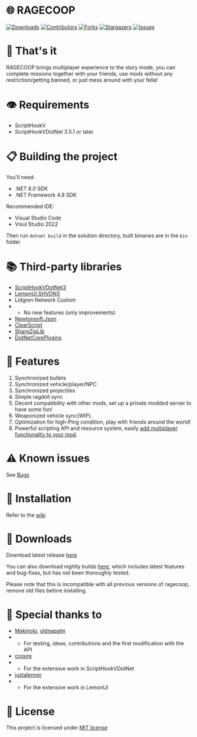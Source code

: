 

# 🌐 RAGECOOP

[![Downloads][downloads-shield]][downloads-url]
[![Contributors][contributors-shield]][contributors-url]
[![Forks][forks-shield]][forks-url]
[![Stargazers][stars-shield]][stars-url]
[![Issues][issues-shield]][issues-url]


# 🧠 That's it

RAGECOOP brings multiplayer experience to the story mode, you can complete missions together with your friends, use mods without any restriction/getting banned, or just mess around with your fella!

# 👁 Requirements
- ScriptHookV
- ScriptHookVDotNet 3.5.1 or later

# 📋 Building the project

You'll need:
- .NET 6.0 SDK
- .NET Framework 4.8 SDK

Recommended IDE:
- Visual Studio Code
- Visul Studio 2022

Then run `dotnet build` in the solution directory, built binaries are in the `bin` folder

# 📚 Third-party libraries
- [ScriptHookVDotNet3](https://github.com/crosire/scripthookvdotnet)
- [LemonUI.SHVDN3](https://github.com/justalemon/LemonUI)
- Lidgren Network Custom
- - No new features (only improvements)
- [Newtonsoft.Json](https://github.com/JamesNK/Newtonsoft.Json)
- [ClearScript](https://github.com/microsoft/ClearScript)
- [SharpZipLib](https://github.com/icsharpcode/SharpZipLib)
- [DotNetCorePlugins](https://github.com/natemcmaster/DotNetCorePlugins)

# 👋 Features

1. Synchronized bullets
2. Synchronized vehicle/player/NPC
3. Synchronized projectiles
4. Simple ragdoll sync
5. Decent compatibility with other mods, set up a private modded server to have some fun!
6. Weaponized vehicle sync(WIP).
7. Optimization for high-Ping condition, play with friends around the world!
8. Powerful scripting API and resource system, easily [add multiplayer functionality to your mod](HTTPS://docs.ragecoop.online).

# ⚠ Known issues

See [Bugs](https://github.com/RAGECOOP/RAGECOOP-V/issues/33)


# 🔫 Installation
Refer to the [wiki](https://github.com/RAGECOOP/RAGECOOP-V/wiki)

# 🧨 Downloads

Download latest release [here](https://github.com/RAGECOOP/RAGECOOP-V/releases/latest)

You can also download nightly builds [here](https://github.com/RAGECOOP/RAGECOOP-V/releases/nightly), which includes latest features and bug-fixes, but has not been thoroughly tested.

Please note that this is incompatible with all previous versions of ragecoop, remove old files before installing.



# 🦆 Special thanks to

- [Makinolo](https://github.com/Makinolo), [oldnapalm](https://github.com/oldnapalm)
- - For testing, ideas, contributions and the first modification with the API
- [crosire](https://github.com/crosire)
- - For the extensive work in ScriptHookVDotNet
- [justalemon](https://github.com/justalemon)
- - For the extensive work in LemonUI

# 📝 License

This project is licensed under [MIT license](https://github.com/RAGECOOP/RAGECOOP-V/blob/main/LICENSE)

[downloads-shield]: https://img.shields.io/github/downloads/RAGECOOP/RAGECOOP-V/total?style=for-the-badge
[downloads-url]: https://github.com/RAGECOOP/RAGECOOP-V/releases
[contributors-shield]: https://img.shields.io/github/contributors/RAGECOOP/RAGECOOP-V.svg?style=for-the-badge
[contributors-url]: https://github.com/RAGECOOP/RAGECOOP-V/graphs/contributors
[forks-shield]: https://img.shields.io/github/forks/RAGECOOP/RAGECOOP-V.svg?style=for-the-badge
[forks-url]: https://github.com/RAGECOOP/RAGECOOP-V/network/members
[stars-shield]: https://img.shields.io/github/stars/RAGECOOP/RAGECOOP-V.svg?style=for-the-badge
[stars-url]: https://github.com/RAGECOOP/RAGECOOP-V/stargazers
[issues-shield]: https://img.shields.io/github/issues/RAGECOOP/RAGECOOP-V.svg?style=for-the-badge
[issues-url]: https://github.com/RAGECOOP/RAGECOOP-V/issues



